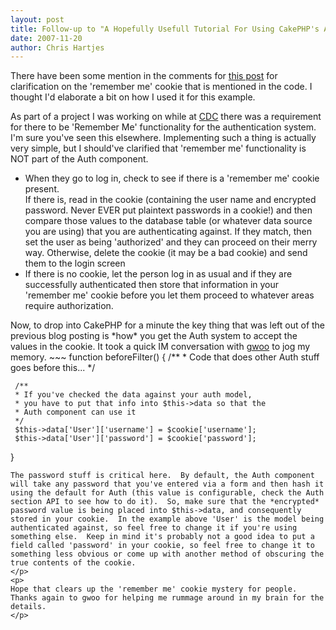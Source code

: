 ```yaml
--- 
layout: post
title: Follow-up to "A Hopefully Usefull Tutorial For Using CakePHP's Auth Component"
date: 2007-11-20
author: Chris Hartjes
---
```

<p>
There have been some mention in the comments for <a href="http://www.littlehart.net/atthekeyboard/2007/09/11/a-hopefully-useful-tutorial-for-using-cakephps-auth-component/">this post</a> for clarification on the 'remember me' cookie that is mentioned in the code.  I thought I'd elaborate a bit on how I used it for this example.</p>
<p>
As part of a project I was working on while at <a href="http://www.cakedevelopment.com">CDC</a> there was a requirement for there to be 'Remember Me' functionality for the authentication system.  I'm sure you've seen this elsewhere.  Implementing such a thing is actually very simple, but I should've clarified that 'remember me' functionality is NOT part of the Auth component.  
<ul>
<li>When they go to log in, check to see if there is a 'remember me' cookie present.</li>
<ii>If there is, read in the cookie (containing the user name and encrypted password.  Never EVER put plaintext passwords in a cookie!) and then compare those values to the database table (or whatever data source you are using) that you are authenticating against.  If they match, then set the user as being 'authorized' and they can proceed on their merry way.  Otherwise, delete the cookie (it may be a bad cookie) and send them to the login screen
<li>If there is no cookie, let the person log in as usual and if they are successfully authenticated then store that information  in your 'remember me' cookie before you let them proceed to whatever areas require authorization.</li>
</ii></ul>
</p><p>
Now, to drop into CakePHP for a minute the key thing that was left out of the previous blog posting is *how* you get the Auth system to accept the values in the cookie.  It took a quick IM conversation with <a href="http://rd11.com/">gwoo</a> to jog my memory.
~~~
function beforeFilter() {
     /**
     * Code that does other Auth stuff goes before this...
     */

     /**
     * If you've checked the data against your auth model,
     * you have to put that info into $this->data so that the
     * Auth component can use it
     */
     $this->data['User']['username'] = $cookie['username'];
     $this->data['User']['password'] = $cookie['password'];
}
~~~
The password stuff is critical here.  By default, the Auth component will take any password that you've entered via a form and then hash it using the default for Auth (this value is configurable, check the Auth section API to see how to do it).  So, make sure that the *encrypted* password value is being placed into $this->data, and consequently stored in your cookie.  In the example above 'User' is the model being authenticated against, so feel free to change it if you're using something else.  Keep in mind it's probably not a good idea to put a field called 'password' in your cookie, so feel free to change it to something less obvious or come up with another method of obscuring the true contents of the cookie.
</p>
<p>
Hope that clears up the 'remember me' cookie mystery for people.  Thanks again to gwoo for helping me rummage around in my brain for the details.
</p>
